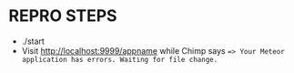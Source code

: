 # REPRO STEPS

- ./start
- Visit [http://localhost:9999/appname](http://localhost:9999/appname) while Chimp says `=> Your Meteor application has errors. Waiting for file change.`
